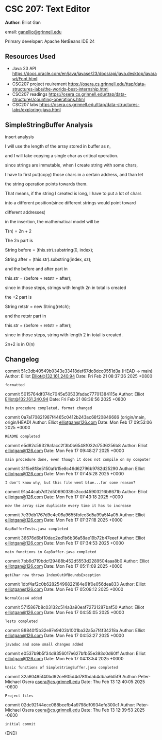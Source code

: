 # CSC 207: Text Editor

**Author**: Elliot Gan

email: ganellio@grinnell.edu

Primary developer: Apache NetBeans IDE 24

## Resources Used

+ Java 23 API https://docs.oracle.com/en/java/javase/23/docs/api/java.desktop/java/awt/Font.html
+ CSC207 project reuirement https://osera.cs.grinnell.edu/ttap/data-structures-labs/the-worlds-best-internship.html
+ CSC207 readings https://osera.cs.grinnell.edu/ttap/data-structures/counting-operations.html
+ CSC207 labs https://osera.cs.grinnell.edu/ttap/data-structures-labs/exploring-java.html

## SimpleStringBuffer Analysis

insert analysis

I will use the length of the array stored in buffer as n, 

and I will take copying a single char as critical operation.

since strings are immutable, when I create string with some chars,
 
I have to first put(copy) those chars in a certain address, and than let

the string operation points towards them.

That means, if the string I created is long, I have to put a lot of chars

into a different position(since different strings would point toward

different addresses)

in the insertion, the mathematical model will be

T(n) = 2n + 2

The 2n part is

String before = (this.str).substring(0, index);

String after = (this.str).substring(index, sz);

and the before and after part in

this.str = (before + retstr + after);

since in those steps, strings with length 2n in total is created


the +2 part is

String retstr = new String(retch);

and the retstr part in 

this.str = (before + retstr + after);

since in those steps, string with length 2 in total is created.

2n+2 is in O(n)

## Changelog

commit 51c3db40549b0343e33418def67dc8dcc0551d3a (HEAD -> main)
Author: Elliot <Elliot@132.161.240.94>
Date:   Fri Feb 21 08:37:36 2025 +0800

    formatted

commit 5015764df074c7045e50533fadac77701384115e
Author: Elliot <Elliot@132.161.240.94>
Date:   Fri Feb 21 08:36:56 2025 +0800

    Main procedure completed, format changed

commit 0a7a170821987f4465c0412b243ac68f20849686 (origin/main, origin/HEAD)
Author: Elliot <elliotgan@126.com>
Date:   Mon Feb 17 09:53:06 2025 +0000

    README completed

commit e5d82c59329a1acc2f3b0b6548f032d7536256b8
Author: Elliot <elliotgan@126.com>
Date:   Mon Feb 17 09:48:27 2025 +0000

    main procedure done, even though it does not compile on my computer

commit 31f5e8f8e5150afb15e8c46d62796b9782d25290
Author: Elliot <elliotgan@126.com>
Date:   Mon Feb 17 07:45:28 2025 +0000

    I don't know why, but this file went blue...for some reason?

commit 91a44cab7d12d50690339c3ccd45903216b8671b
Author: Elliot <elliotgan@126.com>
Date:   Mon Feb 17 07:43:18 2025 +0000

    now the array size duplicate every time it has to increase

commit 7e39db1767d9c4e06a9655fbfec3d5a99a5f4a05
Author: Elliot <elliotgan@126.com>
Date:   Mon Feb 17 07:37:18 2025 +0000

    GapBufferTests.java completed

commit 36676d6bf10dac2ed1b6b36a58ae19b72b47eeef
Author: Elliot <elliotgan@126.com>
Date:   Mon Feb 17 07:34:53 2025 +0000

    main functions in GapBuffer.java completed

commit 7bb9d719bdcf29488b452d5553d2289504aaa8b0
Author: Elliot <elliotgan@126.com>
Date:   Mon Feb 17 05:11:09 2025 +0000

    getChar now throws IndexOutOfBoundsException

commit 1dbf4af2c0b62825496822164e61f0e056dea833
Author: Elliot <elliotgan@126.com>
Date:   Mon Feb 17 05:09:12 2025 +0000

    NormalCase4 added

commit 5715867b8c03132c514a3a90eaf72731287baf50
Author: Elliot <elliotgan@126.com>
Date:   Mon Feb 17 04:55:05 2025 +0000

    Tests completed

commit 88840f5b32e97e9403b1001ba32a5a7f4f34218a
Author: Elliot <elliotgan@126.com>
Date:   Mon Feb 17 04:53:27 2025 +0000

    javadoc and some small changes added

commit e0537b9b5f34d9356017e627bfb55e393c0d60ff
Author: Elliot <elliotgan@126.com>
Date:   Mon Feb 17 04:13:54 2025 +0000

    basic functions of SimpleStringBuffer.java completed

commit 32a90495f40bd92ce905d4d78fbdab4dbaa6d5f9
Author: Peter-Michael Osera <osera@cs.grinnell.edu>
Date:   Thu Feb 13 12:40:05 2025 -0600

    Project files

commit 02dc92144ecc088bcefb4a9798df0934efe300c1
Author: Peter-Michael Osera <osera@cs.grinnell.edu>
Date:   Thu Feb 13 12:39:53 2025 -0600

    initial commit
(END)
